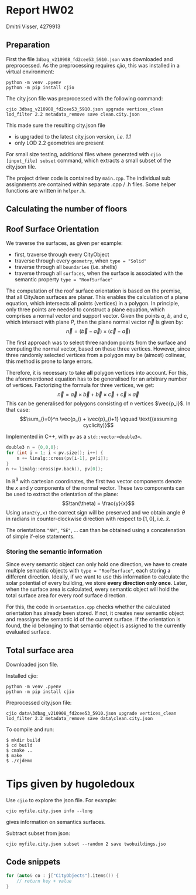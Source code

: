 # Report HW02

Dmitri Visser, 4279913

## Preparation

First the file ``3dbag_v210908_fd2cee53_5910.json`` was downloaded and preprocessed.
As the preprocessing requires *cjio*, this was installed in a virtual environment:

    python -m venv .pyenv
    python -m pip install cjio

The city.json file was preprocessed with the following command:

    cjio 3dbag_v210908_fd2cee53_5910.json upgrade vertices_clean lod_filter 2.2 metadata_remove save clean.city.json

This made sure the resulting city.json file

* is upgraded to the latest city.json version, *i.e. 1.1*
* only LOD 2.2 geometries are present

For small size testing, additional files where generated with ``cjio [input_file] subset`` command, which extracts a small subset of the city.json tile.

The project driver code is contained by ``main.cpp``. The individual sub assignments are contained within separate .cpp / .h files. Some helper functions are written in ``helper.h``.

## Calculating the number of floors

## Roof Surface Orientation

We traverse the surfaces, as given per example:

* first, traverse through every CityObject
* traverse through every ``geometry``, when ``type = "Solid"``
* traverse through all ``boundaries`` (i.e. shells)
* traverse through all ``surfaces``, when the surface is associated with the semantic property ``type = "RoofSurface"``

The computation of the roof surface orientation is based on the premise, that all CityJson surfaces are planar.
This enables the calculation of a plane equation, which intersects all points (vertices) in a polygon. 
In principle, only three points are needed to construct a plane equation, which comprises a normal vector and support vector.
Given the points $a$, $b$, and $c$, which intersect with plane $P$, then the plane normal vector $\vec{n}$ is given by:
$$\vec{n}= \left( \vec{b} - \vec{a} \right) \times \left( \vec{c} - \vec{a} \right)$$

The first approach was to select three random points from the surface and computing the normal vector, based on these three vertices. However, since three randomly selected vertices from a polygon may be (almost) colinear, this method is prone to large errors.

Therefore, it is necessary to take **all** polygon vertices into account. For this, the aforementioned equation has to be generalised for an arbitrary number of vertices. Factorizing the formula for three vertices, we get:
$$\vec{n} = \vec{a} \times \vec{b} + \vec{b} \times \vec{c} + \vec{c} \times \vec{a}$$
This can be generalised for polygons consisting of $n$ vertices $\vec{p_i}$. In that case:
$$\sum_{i=0}^n \vec{p_i} + \vec{p}_{i+1} \qquad \text{(assuming cyclicity)}$$

Implemented in C++, with ``pv`` as a ``std::vector<double3>``.

```c++
double3 n = {0,0,0};
for (int i = 1; i < pv.size(); i++) {
    n += linalg::cross(pv[i-1], pv[i]);
}
n += linalg::cross(pv.back(), pv[0]);
```

In $\mathbb{R}^3$ with cartesian coordinates, the first two vector components denote the $x$ and $y$ components of the normal vector. These two components can be used to extract the orientation of the plane:
$$\tan(\theta) = \frac{y}{x}$$
Using ``atan2(y,x)`` the correct sign will be preserved and we obtain angle $\theta$ in radians in counter-clockwise direction with respect to $[1, 0]$, i.e. $\hat{x}$.

The orientations ``"NW"``, ``"SE"``, ... can than be obtained using a concatenation of simple if-else statements.

### Storing the semantic information

Since every semantic object can only hold one direction, we have to create multiple semantic objects with ``type = "RoofSurface"``, each storing a different direction. Ideally, if we want to use this information to calculate the solar potential of every building, we store **every direction only once**. Later, when the surface area is calculated, every semantic object will hold the total surface area for every roof surface direction.

For this, the code in ``orientation.cpp`` checks whether the calculated orientation has already been stored. If not, it creates new semantic object and reassigns the semantic id of the current surface. If the orientation is found, the id belonging to that semantic object is assigned to the currently evaluated surface.

## Total surface area

Downloaded json file.

Installed cjio:

    python -m venv .pyenv
    python -m pip install cjio

Preprocessed city.json file:

    cjio data\3dbag_v210908_fd2cee53_5910.json upgrade vertices_clean lod_filter 2.2 metadata_remove save data\clean.city.json




To compile and run:

    $ mkdir build
    $ cd build
    $ cmake ..
    $ make
    $ ./cjdemo

# Tips given by hugoledoux

Use ``cjio`` to explore the json file. For example:

    cjio myfile.city.json info --long

gives information on semantics surfaces.

Subtract subset from json:

    cjio myfile.city.json subset --random 2 save twobuildings.jso


## Code snippets

````c++
for (auto& co : j["CityObjects"].items()) {
    // return key + value
}
````